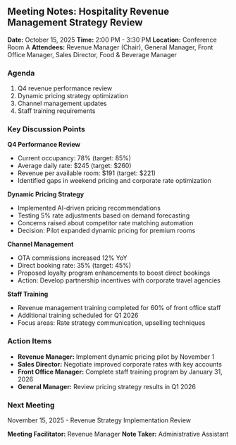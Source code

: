 ## Meeting Notes: Hospitality Revenue Management Strategy Review

**Date:** October 15, 2025
**Time:** 2:00 PM - 3:30 PM
**Location:** Conference Room A
**Attendees:** Revenue Manager (Chair), General Manager, Front Office Manager, Sales Director, Food & Beverage Manager

### Agenda
1. Q4 revenue performance review
2. Dynamic pricing strategy optimization
3. Channel management updates
4. Staff training requirements

### Key Discussion Points

**Q4 Performance Review**
- Current occupancy: 78% (target: 85%)
- Average daily rate: $245 (target: $260)
- Revenue per available room: $191 (target: $221)
- Identified gaps in weekend pricing and corporate rate optimization

**Dynamic Pricing Strategy**
- Implemented AI-driven pricing recommendations
- Testing 5% rate adjustments based on demand forecasting
- Concerns raised about competitor rate matching automation
- Decision: Pilot expanded dynamic pricing for premium rooms

**Channel Management**
- OTA commissions increased 12% YoY
- Direct booking rate: 35% (target: 45%)
- Proposed loyalty program enhancements to boost direct bookings
- Action: Develop partnership incentives with corporate travel agencies

**Staff Training**
- Revenue management training completed for 60% of front office staff
- Additional training scheduled for Q1 2026
- Focus areas: Rate strategy communication, upselling techniques

### Action Items
- **Revenue Manager:** Implement dynamic pricing pilot by November 1
- **Sales Director:** Negotiate improved corporate rates with key accounts
- **Front Office Manager:** Complete staff training program by January 31, 2026
- **General Manager:** Review pricing strategy results in Q1 2026

### Next Meeting
November 15, 2025 - Revenue Strategy Implementation Review

**Meeting Facilitator:** Revenue Manager
**Note Taker:** Administrative Assistant
